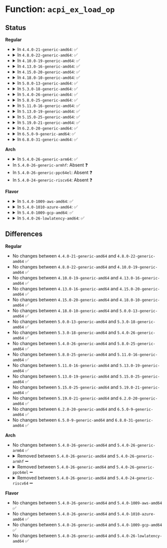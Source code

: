 # Function: <code>acpi_ex_load_op</code>

## Status
<b>Regular</b>
<ul>
<li>
<details>
<summary>In <code>4.4.0-21-generic-amd64</code>: ✅</summary>

```c
acpi_status acpi_ex_load_op(union acpi_operand_object * obj_desc, union acpi_operand_object * target, struct acpi_walk_state * walk_state)
```

```json
{
  "name": "acpi_ex_load_op",
  "collision_type": "Unique Global",
  "inline_type": "No",
  "funcs": [
    {
      "addr": 18446744071583646075,
      "name": "acpi_ex_load_op",
      "external": true,
      "loc": "drivers/acpi/acpica/exconfig.c:333",
      "file": "drivers/acpi/acpica/exconfig.c",
      "inline": "seen, unknown",
      "caller_inline": [],
      "caller_func": [
        "drivers/acpi/acpica/exoparg1.c:acpi_ex_opcode_1A_1T_0R"
      ]
    }
  ],
  "symbols": [
    {
      "addr": 18446744071583646075,
      "name": "acpi_ex_load_op",
      "section": ".text",
      "bind": "STB_GLOBAL",
      "size": 543
    }
  ]
}
```
</details>
</li>
<li>
<details>
<summary>In <code>4.8.0-22-generic-amd64</code>: ✅</summary>

```c
acpi_status acpi_ex_load_op(union acpi_operand_object * obj_desc, union acpi_operand_object * target, struct acpi_walk_state * walk_state)
```

```json
{
  "name": "acpi_ex_load_op",
  "collision_type": "Unique Global",
  "inline_type": "No",
  "funcs": [
    {
      "addr": 18446744071583970013,
      "name": "acpi_ex_load_op",
      "external": true,
      "loc": "drivers/acpi/acpica/exconfig.c:335",
      "file": "drivers/acpi/acpica/exconfig.c",
      "inline": "seen, unknown",
      "caller_inline": [],
      "caller_func": [
        "drivers/acpi/acpica/exoparg1.c:acpi_ex_opcode_1A_1T_0R"
      ]
    }
  ],
  "symbols": [
    {
      "addr": 18446744071583970013,
      "name": "acpi_ex_load_op",
      "section": ".text",
      "bind": "STB_GLOBAL",
      "size": 527
    }
  ]
}
```
</details>
</li>
<li>
<details>
<summary>In <code>4.10.0-19-generic-amd64</code>: ✅</summary>

```c
acpi_status acpi_ex_load_op(union acpi_operand_object * obj_desc, union acpi_operand_object * target, struct acpi_walk_state * walk_state)
```

```json
{
  "name": "acpi_ex_load_op",
  "collision_type": "Unique Global",
  "inline_type": "No",
  "funcs": [
    {
      "addr": 18446744071584111487,
      "name": "acpi_ex_load_op",
      "external": true,
      "loc": "drivers/acpi/acpica/exconfig.c:296",
      "file": "drivers/acpi/acpica/exconfig.c",
      "inline": "seen, unknown",
      "caller_inline": [],
      "caller_func": [
        "drivers/acpi/acpica/exoparg1.c:acpi_ex_opcode_1A_1T_0R"
      ]
    }
  ],
  "symbols": [
    {
      "addr": 18446744071584111487,
      "name": "acpi_ex_load_op",
      "section": ".text",
      "bind": "STB_GLOBAL",
      "size": 447
    }
  ]
}
```
</details>
</li>
<li>
<details>
<summary>In <code>4.13.0-16-generic-amd64</code>: ✅</summary>

```c
acpi_status acpi_ex_load_op(union acpi_operand_object * obj_desc, union acpi_operand_object * target, struct acpi_walk_state * walk_state)
```

```json
{
  "name": "acpi_ex_load_op",
  "collision_type": "Unique Global",
  "inline_type": "No",
  "funcs": [
    {
      "addr": 18446744071584178570,
      "name": "acpi_ex_load_op",
      "external": true,
      "loc": "drivers/acpi/acpica/exconfig.c:296",
      "file": "drivers/acpi/acpica/exconfig.c",
      "inline": "seen, unknown",
      "caller_inline": [],
      "caller_func": [
        "drivers/acpi/acpica/exoparg1.c:acpi_ex_opcode_1A_1T_0R"
      ]
    }
  ],
  "symbols": [
    {
      "addr": 18446744071584178570,
      "name": "acpi_ex_load_op",
      "section": ".text",
      "bind": "STB_GLOBAL",
      "size": 447
    }
  ]
}
```
</details>
</li>
<li>
<details>
<summary>In <code>4.15.0-20-generic-amd64</code>: ✅</summary>

```c
acpi_status acpi_ex_load_op(union acpi_operand_object * obj_desc, union acpi_operand_object * target, struct acpi_walk_state * walk_state)
```

```json
{
  "name": "acpi_ex_load_op",
  "collision_type": "Unique Global",
  "inline_type": "No",
  "funcs": [
    {
      "addr": 18446744071584485406,
      "name": "acpi_ex_load_op",
      "external": true,
      "loc": "drivers/acpi/acpica/exconfig.c:296",
      "file": "drivers/acpi/acpica/exconfig.c",
      "inline": "seen, unknown",
      "caller_inline": [],
      "caller_func": [
        "drivers/acpi/acpica/exoparg1.c:acpi_ex_opcode_1A_1T_0R"
      ]
    }
  ],
  "symbols": [
    {
      "addr": 18446744071584485406,
      "name": "acpi_ex_load_op",
      "section": ".text",
      "bind": "STB_GLOBAL",
      "size": 1145
    }
  ]
}
```
</details>
</li>
<li>
<details>
<summary>In <code>4.18.0-10-generic-amd64</code>: ✅</summary>

```c
acpi_status acpi_ex_load_op(union acpi_operand_object * obj_desc, union acpi_operand_object * target, struct acpi_walk_state * walk_state)
```

```json
{
  "name": "acpi_ex_load_op",
  "collision_type": "Unique Global",
  "inline_type": "No",
  "funcs": [
    {
      "addr": 18446744071584709893,
      "name": "acpi_ex_load_op",
      "external": true,
      "loc": "drivers/acpi/acpica/exconfig.c:269",
      "file": "drivers/acpi/acpica/exconfig.c",
      "inline": "seen, unknown",
      "caller_inline": [],
      "caller_func": [
        "drivers/acpi/acpica/exoparg1.c:acpi_ex_opcode_1A_1T_0R"
      ]
    }
  ],
  "symbols": [
    {
      "addr": 18446744071584709893,
      "name": "acpi_ex_load_op",
      "section": ".text",
      "bind": "STB_GLOBAL",
      "size": 1188
    }
  ]
}
```
</details>
</li>
<li>
<details>
<summary>In <code>5.0.0-13-generic-amd64</code>: ✅</summary>

```c
acpi_status acpi_ex_load_op(union acpi_operand_object * obj_desc, union acpi_operand_object * target, struct acpi_walk_state * walk_state)
```

```json
{
  "name": "acpi_ex_load_op",
  "collision_type": "Unique Global",
  "inline_type": "No",
  "funcs": [
    {
      "addr": 18446744071584809993,
      "name": "acpi_ex_load_op",
      "external": true,
      "loc": "drivers/acpi/acpica/exconfig.c:269",
      "file": "drivers/acpi/acpica/exconfig.c",
      "inline": "seen, unknown",
      "caller_inline": [],
      "caller_func": [
        "drivers/acpi/acpica/exoparg1.c:acpi_ex_opcode_1A_1T_0R"
      ]
    }
  ],
  "symbols": [
    {
      "addr": 18446744071584809993,
      "name": "acpi_ex_load_op",
      "section": ".text",
      "bind": "STB_GLOBAL",
      "size": 1188
    }
  ]
}
```
</details>
</li>
<li>
<details>
<summary>In <code>5.3.0-18-generic-amd64</code>: ✅</summary>

```c
acpi_status acpi_ex_load_op(union acpi_operand_object * obj_desc, union acpi_operand_object * target, struct acpi_walk_state * walk_state)
```

```json
{
  "name": "acpi_ex_load_op",
  "collision_type": "Unique Global",
  "inline_type": "No",
  "funcs": [
    {
      "addr": 18446744071585012875,
      "name": "acpi_ex_load_op",
      "external": true,
      "loc": "drivers/acpi/acpica/exconfig.c:268",
      "file": "drivers/acpi/acpica/exconfig.c",
      "inline": "seen, unknown",
      "caller_inline": [],
      "caller_func": [
        "drivers/acpi/acpica/exoparg1.c:acpi_ex_opcode_1A_1T_0R"
      ]
    }
  ],
  "symbols": [
    {
      "addr": 18446744071585012875,
      "name": "acpi_ex_load_op",
      "section": ".text",
      "bind": "STB_GLOBAL",
      "size": 1166
    }
  ]
}
```
</details>
</li>
<li>
<details>
<summary>In <code>5.4.0-26-generic-amd64</code>: ✅</summary>

```c
acpi_status acpi_ex_load_op(union acpi_operand_object * obj_desc, union acpi_operand_object * target, struct acpi_walk_state * walk_state)
```

```json
{
  "name": "acpi_ex_load_op",
  "collision_type": "Unique Global",
  "inline_type": "No",
  "funcs": [
    {
      "addr": 18446744071585148960,
      "name": "acpi_ex_load_op",
      "external": true,
      "loc": "drivers/acpi/acpica/exconfig.c:268",
      "file": "drivers/acpi/acpica/exconfig.c",
      "inline": "seen, unknown",
      "caller_inline": [],
      "caller_func": [
        "drivers/acpi/acpica/exoparg1.c:acpi_ex_opcode_1A_1T_0R"
      ]
    }
  ],
  "symbols": [
    {
      "addr": 18446744071585148960,
      "name": "acpi_ex_load_op",
      "section": ".text",
      "bind": "STB_GLOBAL",
      "size": 1166
    }
  ]
}
```
</details>
</li>
<li>
<details>
<summary>In <code>5.8.0-25-generic-amd64</code>: ✅</summary>

```c
acpi_status acpi_ex_load_op(union acpi_operand_object * obj_desc, union acpi_operand_object * target, struct acpi_walk_state * walk_state)
```

```json
{
  "name": "acpi_ex_load_op",
  "collision_type": "Unique Global",
  "inline_type": "No",
  "funcs": [
    {
      "addr": 18446744071585854150,
      "name": "acpi_ex_load_op",
      "external": true,
      "loc": "drivers/acpi/acpica/exconfig.c:268",
      "file": "drivers/acpi/acpica/exconfig.c",
      "inline": "seen, unknown",
      "caller_inline": [],
      "caller_func": [
        "drivers/acpi/acpica/exoparg1.c:acpi_ex_opcode_1A_1T_0R"
      ]
    }
  ],
  "symbols": [
    {
      "addr": 18446744071585854150,
      "name": "acpi_ex_load_op",
      "section": ".text",
      "bind": "STB_GLOBAL",
      "size": 1166
    }
  ]
}
```
</details>
</li>
<li>
<details>
<summary>In <code>5.11.0-16-generic-amd64</code>: ✅</summary>

```c
acpi_status acpi_ex_load_op(union acpi_operand_object * obj_desc, union acpi_operand_object * target, struct acpi_walk_state * walk_state)
```

```json
{
  "name": "acpi_ex_load_op",
  "collision_type": "Unique Global",
  "inline_type": "No",
  "funcs": [
    {
      "addr": 18446744071585975298,
      "name": "acpi_ex_load_op",
      "external": true,
      "loc": "drivers/acpi/acpica/exconfig.c:268",
      "file": "drivers/acpi/acpica/exconfig.c",
      "inline": "seen, unknown",
      "caller_inline": [],
      "caller_func": [
        "drivers/acpi/acpica/exoparg1.c:acpi_ex_opcode_1A_1T_0R"
      ]
    }
  ],
  "symbols": [
    {
      "addr": 18446744071585975298,
      "name": "acpi_ex_load_op",
      "section": ".text",
      "bind": "STB_GLOBAL",
      "size": 1166
    }
  ]
}
```
</details>
</li>
<li>
<details>
<summary>In <code>5.13.0-19-generic-amd64</code>: ✅</summary>

```c
acpi_status acpi_ex_load_op(union acpi_operand_object * obj_desc, union acpi_operand_object * target, struct acpi_walk_state * walk_state)
```

```json
{
  "name": "acpi_ex_load_op",
  "collision_type": "Unique Global",
  "inline_type": "No",
  "funcs": [
    {
      "addr": 18446744071585852366,
      "name": "acpi_ex_load_op",
      "external": true,
      "loc": "drivers/acpi/acpica/exconfig.c:268",
      "file": "drivers/acpi/acpica/exconfig.c",
      "inline": "seen, unknown",
      "caller_inline": [],
      "caller_func": [
        "drivers/acpi/acpica/exoparg1.c:acpi_ex_opcode_1A_1T_0R"
      ]
    }
  ],
  "symbols": [
    {
      "addr": 18446744071585852366,
      "name": "acpi_ex_load_op",
      "section": ".text",
      "bind": "STB_GLOBAL",
      "size": 1166
    }
  ]
}
```
</details>
</li>
<li>
<details>
<summary>In <code>5.15.0-25-generic-amd64</code>: ✅</summary>

```c
acpi_status acpi_ex_load_op(union acpi_operand_object * obj_desc, union acpi_operand_object * target, struct acpi_walk_state * walk_state)
```

```json
{
  "name": "acpi_ex_load_op",
  "collision_type": "Unique Global",
  "inline_type": "No",
  "funcs": [
    {
      "addr": 18446744071586339213,
      "name": "acpi_ex_load_op",
      "external": true,
      "loc": "drivers/acpi/acpica/exconfig.c:268",
      "file": "drivers/acpi/acpica/exconfig.c",
      "inline": "seen, unknown",
      "caller_inline": [],
      "caller_func": [
        "drivers/acpi/acpica/exoparg1.c:acpi_ex_opcode_1A_1T_0R"
      ]
    }
  ],
  "symbols": [
    {
      "addr": 18446744071586339213,
      "name": "acpi_ex_load_op",
      "section": ".text",
      "bind": "STB_GLOBAL",
      "size": 1166
    }
  ]
}
```
</details>
</li>
<li>
<details>
<summary>In <code>5.19.0-21-generic-amd64</code>: ✅</summary>

```c
acpi_status acpi_ex_load_op(union acpi_operand_object * obj_desc, union acpi_operand_object * target, struct acpi_walk_state * walk_state)
```

```json
{
  "name": "acpi_ex_load_op",
  "collision_type": "Unique Global",
  "inline_type": "No",
  "funcs": [
    {
      "addr": 18446744071587585189,
      "name": "acpi_ex_load_op",
      "external": true,
      "loc": "drivers/acpi/acpica/exconfig.c:278",
      "file": "drivers/acpi/acpica/exconfig.c",
      "inline": "seen, unknown",
      "caller_inline": [],
      "caller_func": [
        "drivers/acpi/acpica/exoparg1.c:acpi_ex_opcode_1A_1T_1R"
      ]
    }
  ],
  "symbols": [
    {
      "addr": 18446744071587585189,
      "name": "acpi_ex_load_op",
      "section": ".text",
      "bind": "STB_GLOBAL",
      "size": 1219
    }
  ]
}
```
</details>
</li>
<li>
<details>
<summary>In <code>6.2.0-20-generic-amd64</code>: ✅</summary>

```c
acpi_status acpi_ex_load_op(union acpi_operand_object * obj_desc, union acpi_operand_object * target, struct acpi_walk_state * walk_state)
```

```json
{
  "name": "acpi_ex_load_op",
  "collision_type": "Unique Global",
  "inline_type": "No",
  "funcs": [
    {
      "addr": 18446744071588875408,
      "name": "acpi_ex_load_op",
      "external": true,
      "loc": "drivers/acpi/acpica/exconfig.c:278",
      "file": "drivers/acpi/acpica/exconfig.c",
      "inline": "seen, unknown",
      "caller_inline": [],
      "caller_func": [
        "drivers/acpi/acpica/exoparg1.c:acpi_ex_opcode_1A_1T_1R"
      ]
    }
  ],
  "symbols": [
    {
      "addr": 18446744071588875408,
      "name": "acpi_ex_load_op",
      "section": ".text",
      "bind": "STB_GLOBAL",
      "size": 1573
    }
  ]
}
```
</details>
</li>
<li>
<details>
<summary>In <code>6.5.0-9-generic-amd64</code>: ✅</summary>

```c
acpi_status acpi_ex_load_op(union acpi_operand_object * obj_desc, union acpi_operand_object * target, struct acpi_walk_state * walk_state)
```

```json
{
  "name": "acpi_ex_load_op",
  "collision_type": "Unique Global",
  "inline_type": "No",
  "funcs": [
    {
      "addr": 18446744071589164944,
      "name": "acpi_ex_load_op",
      "external": true,
      "loc": "drivers/acpi/acpica/exconfig.c:278",
      "file": "drivers/acpi/acpica/exconfig.c",
      "inline": "seen, unknown",
      "caller_inline": [],
      "caller_func": [
        "drivers/acpi/acpica/exoparg1.c:acpi_ex_opcode_1A_1T_1R"
      ]
    }
  ],
  "symbols": [
    {
      "addr": 18446744071589164944,
      "name": "acpi_ex_load_op",
      "section": ".text",
      "bind": "STB_GLOBAL",
      "size": 1573
    }
  ]
}
```
</details>
</li>
<li>
<details>
<summary>In <code>6.8.0-31-generic-amd64</code>: ✅</summary>

```c
acpi_status acpi_ex_load_op(union acpi_operand_object * obj_desc, union acpi_operand_object * target, struct acpi_walk_state * walk_state)
```

```json
{
  "name": "acpi_ex_load_op",
  "collision_type": "Unique Global",
  "inline_type": "No",
  "funcs": [
    {
      "addr": 18446744071589471312,
      "name": "acpi_ex_load_op",
      "external": true,
      "loc": "drivers/acpi/acpica/exconfig.c:278",
      "file": "drivers/acpi/acpica/exconfig.c",
      "inline": "seen, unknown",
      "caller_inline": [],
      "caller_func": [
        "drivers/acpi/acpica/exoparg1.c:acpi_ex_opcode_1A_1T_1R"
      ]
    }
  ],
  "symbols": [
    {
      "addr": 18446744071589471312,
      "name": "acpi_ex_load_op",
      "section": ".text",
      "bind": "STB_GLOBAL",
      "size": 1620
    }
  ]
}
```
</details>
</li>
</ul>
<b>Arch</b>
<ul>
<li>
<details>
<summary>In <code>5.4.0-26-generic-arm64</code>: ✅</summary>

```c
acpi_status acpi_ex_load_op(union acpi_operand_object * obj_desc, union acpi_operand_object * target, struct acpi_walk_state * walk_state)
```

```json
{
  "name": "acpi_ex_load_op",
  "collision_type": "Unique Global",
  "inline_type": "No",
  "funcs": [
    {
      "addr": 18446603336497511620,
      "name": "acpi_ex_load_op",
      "external": true,
      "loc": "drivers/acpi/acpica/exconfig.c:268",
      "file": "drivers/acpi/acpica/exconfig.c",
      "inline": "seen, unknown",
      "caller_inline": [],
      "caller_func": [
        "drivers/acpi/acpica/exoparg1.c:acpi_ex_opcode_1A_1T_0R"
      ]
    }
  ],
  "symbols": [
    {
      "addr": 18446603336497511620,
      "name": "acpi_ex_load_op",
      "section": ".text",
      "bind": "STB_GLOBAL",
      "size": 496
    }
  ]
}
```
</details>
</li>
<li>
In <code>5.4.0-26-generic-armhf</code>: Absent ❓
</li>
<li>
In <code>5.4.0-26-generic-ppc64el</code>: Absent ❓
</li>
<li>
In <code>5.4.0-24-generic-riscv64</code>: Absent ❓
</li>
</ul>
<b>Flavor</b>
<ul>
<li>
<details>
<summary>In <code>5.4.0-1009-aws-amd64</code>: ✅</summary>

```c
acpi_status acpi_ex_load_op(union acpi_operand_object * obj_desc, union acpi_operand_object * target, struct acpi_walk_state * walk_state)
```

```json
{
  "name": "acpi_ex_load_op",
  "collision_type": "Unique Global",
  "inline_type": "No",
  "funcs": [
    {
      "addr": 18446744071585046557,
      "name": "acpi_ex_load_op",
      "external": true,
      "loc": "drivers/acpi/acpica/exconfig.c:268",
      "file": "drivers/acpi/acpica/exconfig.c",
      "inline": "seen, unknown",
      "caller_inline": [],
      "caller_func": [
        "drivers/acpi/acpica/exoparg1.c:acpi_ex_opcode_1A_1T_0R"
      ]
    }
  ],
  "symbols": [
    {
      "addr": 18446744071585046557,
      "name": "acpi_ex_load_op",
      "section": ".text",
      "bind": "STB_GLOBAL",
      "size": 470
    }
  ]
}
```
</details>
</li>
<li>
<details>
<summary>In <code>5.4.0-1010-azure-amd64</code>: ✅</summary>

```c
acpi_status acpi_ex_load_op(union acpi_operand_object * obj_desc, union acpi_operand_object * target, struct acpi_walk_state * walk_state)
```

```json
{
  "name": "acpi_ex_load_op",
  "collision_type": "Unique Global",
  "inline_type": "No",
  "funcs": [
    {
      "addr": 18446744071584962107,
      "name": "acpi_ex_load_op",
      "external": true,
      "loc": "drivers/acpi/acpica/exconfig.c:268",
      "file": "drivers/acpi/acpica/exconfig.c",
      "inline": "seen, unknown",
      "caller_inline": [],
      "caller_func": [
        "drivers/acpi/acpica/exoparg1.c:acpi_ex_opcode_1A_1T_0R"
      ]
    }
  ],
  "symbols": [
    {
      "addr": 18446744071584962107,
      "name": "acpi_ex_load_op",
      "section": ".text",
      "bind": "STB_GLOBAL",
      "size": 470
    }
  ]
}
```
</details>
</li>
<li>
<details>
<summary>In <code>5.4.0-1009-gcp-amd64</code>: ✅</summary>

```c
acpi_status acpi_ex_load_op(union acpi_operand_object * obj_desc, union acpi_operand_object * target, struct acpi_walk_state * walk_state)
```

```json
{
  "name": "acpi_ex_load_op",
  "collision_type": "Unique Global",
  "inline_type": "No",
  "funcs": [
    {
      "addr": 18446744071585100544,
      "name": "acpi_ex_load_op",
      "external": true,
      "loc": "drivers/acpi/acpica/exconfig.c:268",
      "file": "drivers/acpi/acpica/exconfig.c",
      "inline": "seen, unknown",
      "caller_inline": [],
      "caller_func": [
        "drivers/acpi/acpica/exoparg1.c:acpi_ex_opcode_1A_1T_0R"
      ]
    }
  ],
  "symbols": [
    {
      "addr": 18446744071585100544,
      "name": "acpi_ex_load_op",
      "section": ".text",
      "bind": "STB_GLOBAL",
      "size": 1166
    }
  ]
}
```
</details>
</li>
<li>
<details>
<summary>In <code>5.4.0-26-lowlatency-amd64</code>: ✅</summary>

```c
acpi_status acpi_ex_load_op(union acpi_operand_object * obj_desc, union acpi_operand_object * target, struct acpi_walk_state * walk_state)
```

```json
{
  "name": "acpi_ex_load_op",
  "collision_type": "Unique Global",
  "inline_type": "No",
  "funcs": [
    {
      "addr": 18446744071585206704,
      "name": "acpi_ex_load_op",
      "external": true,
      "loc": "drivers/acpi/acpica/exconfig.c:268",
      "file": "drivers/acpi/acpica/exconfig.c",
      "inline": "seen, unknown",
      "caller_inline": [],
      "caller_func": [
        "drivers/acpi/acpica/exoparg1.c:acpi_ex_opcode_1A_1T_0R"
      ]
    }
  ],
  "symbols": [
    {
      "addr": 18446744071585206704,
      "name": "acpi_ex_load_op",
      "section": ".text",
      "bind": "STB_GLOBAL",
      "size": 1166
    }
  ]
}
```
</details>
</li>
</ul>

## Differences
<b>Regular</b>
<ul>
<li>
No changes between <code>4.4.0-21-generic-amd64</code> and <code>4.8.0-22-generic-amd64</code> ✅
</li>
<li>
No changes between <code>4.8.0-22-generic-amd64</code> and <code>4.10.0-19-generic-amd64</code> ✅
</li>
<li>
No changes between <code>4.10.0-19-generic-amd64</code> and <code>4.13.0-16-generic-amd64</code> ✅
</li>
<li>
No changes between <code>4.13.0-16-generic-amd64</code> and <code>4.15.0-20-generic-amd64</code> ✅
</li>
<li>
No changes between <code>4.15.0-20-generic-amd64</code> and <code>4.18.0-10-generic-amd64</code> ✅
</li>
<li>
No changes between <code>4.18.0-10-generic-amd64</code> and <code>5.0.0-13-generic-amd64</code> ✅
</li>
<li>
No changes between <code>5.0.0-13-generic-amd64</code> and <code>5.3.0-18-generic-amd64</code> ✅
</li>
<li>
No changes between <code>5.3.0-18-generic-amd64</code> and <code>5.4.0-26-generic-amd64</code> ✅
</li>
<li>
No changes between <code>5.4.0-26-generic-amd64</code> and <code>5.8.0-25-generic-amd64</code> ✅
</li>
<li>
No changes between <code>5.8.0-25-generic-amd64</code> and <code>5.11.0-16-generic-amd64</code> ✅
</li>
<li>
No changes between <code>5.11.0-16-generic-amd64</code> and <code>5.13.0-19-generic-amd64</code> ✅
</li>
<li>
No changes between <code>5.13.0-19-generic-amd64</code> and <code>5.15.0-25-generic-amd64</code> ✅
</li>
<li>
No changes between <code>5.15.0-25-generic-amd64</code> and <code>5.19.0-21-generic-amd64</code> ✅
</li>
<li>
No changes between <code>5.19.0-21-generic-amd64</code> and <code>6.2.0-20-generic-amd64</code> ✅
</li>
<li>
No changes between <code>6.2.0-20-generic-amd64</code> and <code>6.5.0-9-generic-amd64</code> ✅
</li>
<li>
No changes between <code>6.5.0-9-generic-amd64</code> and <code>6.8.0-31-generic-amd64</code> ✅
</li>
</ul>
<b>Arch</b>
<ul>
<li>
No changes between <code>5.4.0-26-generic-amd64</code> and <code>5.4.0-26-generic-arm64</code> ✅
</li>
<li>
<details>
<summary>Removed between <code>5.4.0-26-generic-amd64</code> and <code>5.4.0-26-generic-armhf</code> ➖</summary>

```c
acpi_status acpi_ex_load_op(union acpi_operand_object * obj_desc, union acpi_operand_object * target, struct acpi_walk_state * walk_state)
```
</details>
</li>
<li>
<details>
<summary>Removed between <code>5.4.0-26-generic-amd64</code> and <code>5.4.0-26-generic-ppc64el</code> ➖</summary>

```c
acpi_status acpi_ex_load_op(union acpi_operand_object * obj_desc, union acpi_operand_object * target, struct acpi_walk_state * walk_state)
```
</details>
</li>
<li>
<details>
<summary>Removed between <code>5.4.0-26-generic-amd64</code> and <code>5.4.0-24-generic-riscv64</code> ➖</summary>

```c
acpi_status acpi_ex_load_op(union acpi_operand_object * obj_desc, union acpi_operand_object * target, struct acpi_walk_state * walk_state)
```
</details>
</li>
</ul>
<b>Flavor</b>
<ul>
<li>
No changes between <code>5.4.0-26-generic-amd64</code> and <code>5.4.0-1009-aws-amd64</code> ✅
</li>
<li>
No changes between <code>5.4.0-26-generic-amd64</code> and <code>5.4.0-1010-azure-amd64</code> ✅
</li>
<li>
No changes between <code>5.4.0-26-generic-amd64</code> and <code>5.4.0-1009-gcp-amd64</code> ✅
</li>
<li>
No changes between <code>5.4.0-26-generic-amd64</code> and <code>5.4.0-26-lowlatency-amd64</code> ✅
</li>
</ul>
